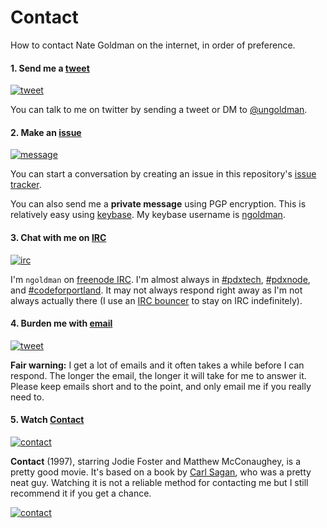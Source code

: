 # Contact

How to contact Nate Goldman on the internet, in order of preference.

#### 1. Send me a [tweet][tweet-url]

[![tweet][tweet-img]][tweet-url]

You can talk to me on twitter by sending a tweet or DM to [@ungoldman](http://twitter.com/ungoldman).

[tweet-img]: http://img.shields.io/badge/send-tweet-brightgreen.svg?style=flat-square
[tweet-url]: https://twitter.com/intent/tweet?text=@ungoldman%20

#### 2. Make an [issue][message-url]

[![message][message-img]][message-url]

You can start a conversation by creating an issue in this repository's [issue tracker](../../issues).

You can also send me a **private message** using PGP encryption. This is relatively easy using [keybase](https://keybase.io/). My keybase username is [ngoldman](https://keybase.io/ngoldman).

[message-img]: http://img.shields.io/badge/create-issue-green.svg?style=flat-square
[message-url]: ../../issues/new

#### 3. Chat with me on [IRC][irc-url]

[![irc][irc-img]][irc-url]

I'm `ngoldman` on [freenode IRC](https://freenode.net/). I'm almost always in [#pdxtech](http://webchat.freenode.net/?channels=pdxtech), [#pdxnode](http://webchat.freenode.net/?channels=pdxnode), and [#codeforportland](http://webchat.freenode.net/?channels=codeforportland). It may not always respond right away as I'm not always actually there (I use an [IRC bouncer](http://en.wikipedia.org/wiki/BNC_(software)) to stay on IRC indefinitely).

[irc-img]: http://img.shields.io/badge/join-freenode-yellow.svg?style=flat-square
[irc-url]: http://webchat.freenode.net/?channels=codeforportland

#### 4. Burden me with [email][email-url]

[![tweet][email-img]][email-url]

**Fair warning:** I get a lot of emails and it often takes a while before I can respond. The longer the email, the longer it will take for me to answer it. Please keep emails short and to the point, and only email me if you really need to.

[email-img]: http://img.shields.io/badge/compose-email-orange.svg?style=flat-square
[email-url]: mailto:contact%20at%20ngoldman%20dot%20me

#### 5. Watch [Contact][contact-url]

[![contact][contact-img]][contact-url]

**Contact** (1997), starring Jodie Foster and Matthew McConaughey, is a pretty good movie. It's based on a book by [Carl Sagan](http://en.wikipedia.org/wiki/Carl_Sagan), who was a pretty neat guy. Watching it is not a reliable method for contacting me but I still recommend it if you get a chance.

[![contact][contact-poster]][contact-imdb]

[contact-img]: http://img.shields.io/badge/watch-contact-red.svg?style=flat-square
[contact-url]: https://www.youtube.com/watch?v=d9C2cF3KvP8
[contact-poster]: http://ia.media-imdb.com/images/M/MV5BMjEyMDQxMTMxMF5BMl5BanBnXkFtZTcwNTU0ODcyMg@@._V1_SX640_SY720_.jpg
[contact-imdb]: http://www.imdb.com/title/tt0118884/
